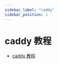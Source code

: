 ```yaml
---
sidebar_label: "caddy"
sidebar_position: 1
---
```

# caddy 教程

- [caddy 教程](https://www.bilibili.com/video/BV1Yq1DYSEHY)
